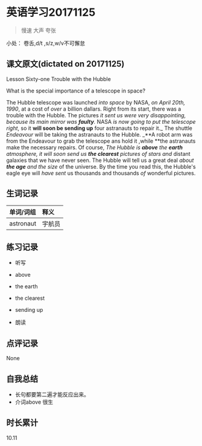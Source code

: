 # 英语学习20171125

> 慢速 大声 夸张

小处： 卷舌,d/t ,s/z,w/v不可懈怠

## 课文原文(dictated on 20171125)
Lesson Sixty-one  Trouble with the Hubble

What is the special importance of a telescope in space?

The Hubble telescope was launched _into space_ by NASA, _on April 20th, 1990_, at a cost of _over_ a billion dallars.
Right from its start, there was a trouble with the Hubble.
The pictures _it sent us were very disappointing, because its main mirror was **faulty**._
NASA _is now going to put the telescope right_, so it **will soon be sending up** four astranauts to repair it._
The shuttle _Endeavour_ will be taking the astranauts to the Hubble.
_**A robot arm was from the Endeavour to grab the telescope ans hold it ,while **the astranauts make the necessary repairs.
Of course, _The Hubble is _**above** the **earth**_ atmosphere, it will _soon_ send us **the clearest** pictures of stars and_ distant galaxies that we have never seen.
The Hubble will tell us a great deal _about **the age** and the size_ of the universe.
By the time you read this, the Hubble's eagle eye will _have sent_ us thousands and thousands _of_ wonderful pictures.

## 生词记录
| 单词/词组 | 释义   |
| :---- | :--- |
| astronaut | 宇航员 |

## 练习记录
* 听写
 * above
 * the earth
 * the clearest
 * sending up

* 朗读

## 点评记录
None

## 自我总结
* 长句都要第二遍才能反应出来。
* 介词above 很生

## 时长累计
10.11
